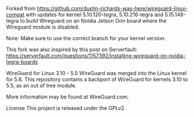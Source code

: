 Forked from https://github.com/dustin-richards-was-here/wireguard-linux-compat with updates for kernel 5.10.120-tegra, 5.10.216-tegra and 5.15.148-tegra to build Wireguard on an Nvidia Jetson Orin board where the Wireguard module is disabled.

Note: Make sure to use the correct branch for your kernel version.

This fork was also inspired by this post on Serverfault: https://serverfault.com/questions/1157392/installing-wireguard-on-nvidia-tegra-boards

WireGuard for Linux 3.10 - 5.5
WireGuard was merged into the Linux kernel for 5.6. This repository contains a backport of WireGuard for kernels 3.10 to 5.5, as an out of tree module.

More information may be found at WireGuard.com.

License
This project is released under the GPLv2.
